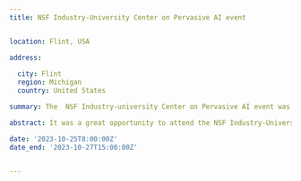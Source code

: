 ```yaml
---
title: NSF Industry-University Center on Pervasive AI event


location: Flint, USA

address:
  
  city: Flint
  region: Michigan
  country: United States

summary: The  NSF Industry-university Center on Pervasive AI event was held in Flint, Michigan organized by the University of Michigan, in collaboration with Oregon State University, Oakland University, and the University of Colorado, Boulder.

abstract: It was a great opportunity to attend the NSF Industry-University Center on Pervasive AI's industry advisory board event in Michigan, where I had the opportunity to present my research work on 'An Empirical Study of Refactorings and Technical Debt in Build Systems'.

date: '2023-10-25T8:00:00Z'
date_end: '2023-10-27T15:00:00Z'


---
```

